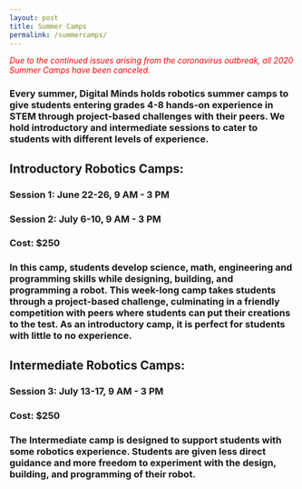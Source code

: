 ```yaml
---
layout: post
title: Summer Camps
permalink: /summercamps/
---
```

<span style="color:red"> *Due to the continued issues arising from the coronavirus outbreak, all 2020 Summer Camps have been canceled.* </span>

### Every summer, Digital Minds holds robotics summer camps to give students entering grades 4-8 hands-on experience in STEM through project-based challenges with their peers. We hold introductory and intermediate sessions to cater to students with different levels of experience.

## **Introductory Robotics Camps:**
### Session 1: June 22-26, 9 AM - 3 PM
### Session 2: July 6-10, 9 AM - 3 PM
### Cost: $250
### In this camp, students develop science, math, engineering and programming skills while designing, building, and programming a robot. This week-long camp takes students through a project-based challenge, culminating in a friendly competition with peers where students can put their creations to the test. As an introductory camp, it is perfect for students with little to no experience.

## **Intermediate Robotics Camps:**
### Session 3: July 13-17, 9 AM - 3 PM 
### Cost: $250
### The Intermediate camp is designed to support students with some robotics experience. Students are given less direct guidance and more freedom to experiment with the design, building, and programming of their robot.



